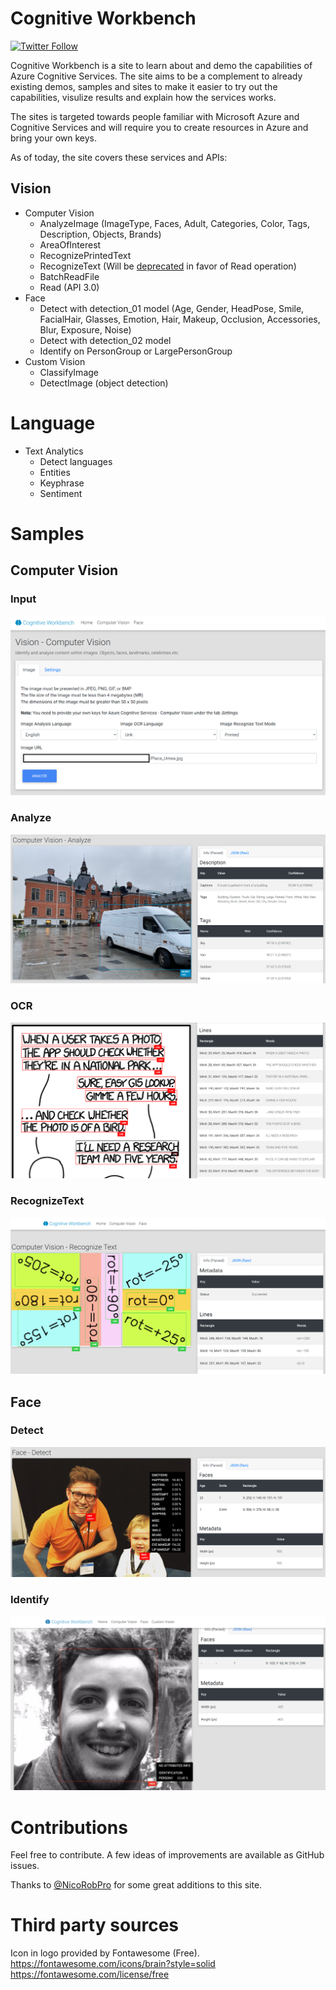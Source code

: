 # Cognitive Workbench

[![Twitter Follow](https://img.shields.io/badge/Twitter-@PeterOrneholm-blue.svg?logo=twitter)](https://twitter.com/PeterOrneholm)

Cognitive Workbench is a site to learn about and demo the capabilities of Azure Cognitive Services. The site aims to be a complement to already existing demos, samples and sites to make it easier to try out the capabilities, visulize results and explain how the services works.

The sites is targeted towards people familiar with Microsoft Azure and Cognitive Services and will require you to create resources in Azure and bring your own keys.

As of today, the site covers these services and APIs:

## Vision

* Computer Vision
    * AnalyzeImage (ImageType, Faces, Adult, Categories, Color, Tags, Description, Objects, Brands)
    * AreaOfInterest
    * RecognizePrintedText
    * RecognizeText (Will be [deprecated](https://docs.microsoft.com/en-us/azure/cognitive-services/computer-vision/concept-recognizing-text#recognize-text-api) in favor of Read operation)
    * BatchReadFile
    * Read (API 3.0)
* Face
    * Detect with detection_01 model (Age, Gender, HeadPose, Smile, FacialHair, Glasses, Emotion, Hair, Makeup, Occlusion, Accessories, Blur, Exposure, Noise)
    * Detect with detection_02 model
    * Identify on PersonGroup or LargePersonGroup
* Custom Vision
    * ClassifyImage
    * DetectImage (object detection)

# Language

* Text Analytics
    * Detect languages
    * Entities
    * Keyphrase
    * Sentiment

# Samples

## Computer Vision

### Input

![Input](docs/images/CognitiveWorkbench_Sample_Input.PNG)

### Analyze

![Car](docs/images/CognitiveWorkbench_Sample_VisionCar.PNG)

### OCR

![OCR](docs/images/CognitiveWorkbench_Sample_OCR.PNG)

### RecognizeText

![OCR](docs/images/CognitiveWorkbench_Sample_RecognizeText.png)

## Face

### Detect

![Face](docs/images/CognitiveWorkbench_Sample_Face.PNG)

### Identify

![Face](docs/images/CognitiveWorkbench_Sample_Face_Identify.PNG)

# Contributions

Feel free to contribute. A few ideas of improvements are available as GitHub issues.

Thanks to [@NicoRobPro](https://twitter.com/NicoRobPro) for some great additions to this site.

# Third party sources

Icon in logo provided by Fontawesome (Free).
https://fontawesome.com/icons/brain?style=solid
https://fontawesome.com/license/free
